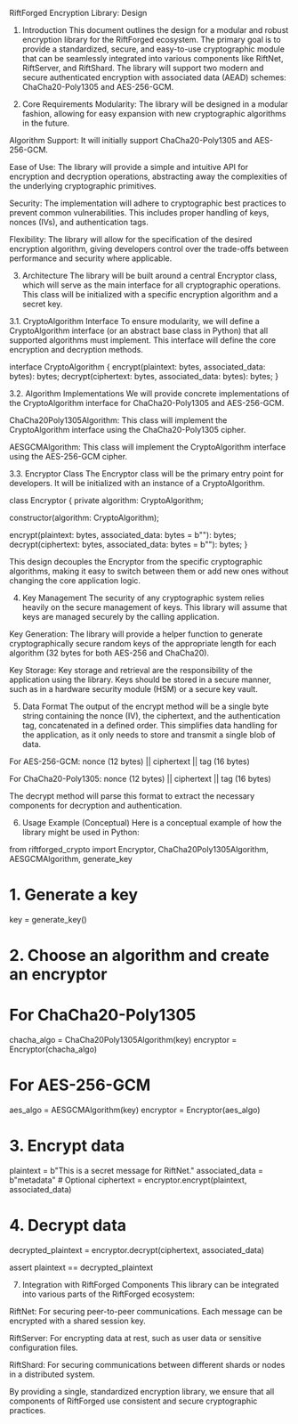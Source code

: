 RiftForged Encryption Library: Design
1. Introduction
This document outlines the design for a modular and robust encryption library for the RiftForged ecosystem. The primary goal is to provide a standardized, secure, and easy-to-use cryptographic module that can be seamlessly integrated into various components like RiftNet, RiftServer, and RiftShard. The library will support two modern and secure authenticated encryption with associated data (AEAD) schemes: ChaCha20-Poly1305 and AES-256-GCM.

2. Core Requirements
Modularity: The library will be designed in a modular fashion, allowing for easy expansion with new cryptographic algorithms in the future.

Algorithm Support: It will initially support ChaCha20-Poly1305 and AES-256-GCM.

Ease of Use: The library will provide a simple and intuitive API for encryption and decryption operations, abstracting away the complexities of the underlying cryptographic primitives.

Security: The implementation will adhere to cryptographic best practices to prevent common vulnerabilities. This includes proper handling of keys, nonces (IVs), and authentication tags.

Flexibility: The library will allow for the specification of the desired encryption algorithm, giving developers control over the trade-offs between performance and security where applicable.

3. Architecture
The library will be built around a central Encryptor class, which will serve as the main interface for all cryptographic operations. This class will be initialized with a specific encryption algorithm and a secret key.

3.1. CryptoAlgorithm Interface
To ensure modularity, we will define a CryptoAlgorithm interface (or an abstract base class in Python) that all supported algorithms must implement. This interface will define the core encryption and decryption methods.

interface CryptoAlgorithm {
  encrypt(plaintext: bytes, associated_data: bytes): bytes;
  decrypt(ciphertext: bytes, associated_data: bytes): bytes;
}

3.2. Algorithm Implementations
We will provide concrete implementations of the CryptoAlgorithm interface for ChaCha20-Poly1305 and AES-256-GCM.

ChaCha20Poly1305Algorithm: This class will implement the CryptoAlgorithm interface using the ChaCha20-Poly1305 cipher.

AESGCMAlgorithm: This class will implement the CryptoAlgorithm interface using the AES-256-GCM cipher.

3.3. Encryptor Class
The Encryptor class will be the primary entry point for developers. It will be initialized with an instance of a CryptoAlgorithm.

class Encryptor {
  private algorithm: CryptoAlgorithm;

  constructor(algorithm: CryptoAlgorithm);

  encrypt(plaintext: bytes, associated_data: bytes = b""): bytes;
  decrypt(ciphertext: bytes, associated_data: bytes = b""): bytes;
}

This design decouples the Encryptor from the specific cryptographic algorithms, making it easy to switch between them or add new ones without changing the core application logic.

4. Key Management
The security of any cryptographic system relies heavily on the secure management of keys. This library will assume that keys are managed securely by the calling application.

Key Generation: The library will provide a helper function to generate cryptographically secure random keys of the appropriate length for each algorithm (32 bytes for both AES-256 and ChaCha20).

Key Storage: Key storage and retrieval are the responsibility of the application using the library. Keys should be stored in a secure manner, such as in a hardware security module (HSM) or a secure key vault.

5. Data Format
The output of the encrypt method will be a single byte string containing the nonce (IV), the ciphertext, and the authentication tag, concatenated in a defined order. This simplifies data handling for the application, as it only needs to store and transmit a single blob of data.

For AES-256-GCM: nonce (12 bytes) || ciphertext || tag (16 bytes)

For ChaCha20-Poly1305: nonce (12 bytes) || ciphertext || tag (16 bytes)

The decrypt method will parse this format to extract the necessary components for decryption and authentication.

6. Usage Example (Conceptual)
Here is a conceptual example of how the library might be used in Python:

from riftforged_crypto import Encryptor, ChaCha20Poly1305Algorithm, AESGCMAlgorithm, generate_key

# 1. Generate a key
key = generate_key()

# 2. Choose an algorithm and create an encryptor
# For ChaCha20-Poly1305
chacha_algo = ChaCha20Poly1305Algorithm(key)
encryptor = Encryptor(chacha_algo)

# For AES-256-GCM
aes_algo = AESGCMAlgorithm(key)
encryptor = Encryptor(aes_algo)

# 3. Encrypt data
plaintext = b"This is a secret message for RiftNet."
associated_data = b"metadata" # Optional
ciphertext = encryptor.encrypt(plaintext, associated_data)

# 4. Decrypt data
decrypted_plaintext = encryptor.decrypt(ciphertext, associated_data)

assert plaintext == decrypted_plaintext

7. Integration with RiftForged Components
This library can be integrated into various parts of the RiftForged ecosystem:

RiftNet: For securing peer-to-peer communications. Each message can be encrypted with a shared session key.

RiftServer: For encrypting data at rest, such as user data or sensitive configuration files.

RiftShard: For securing communications between different shards or nodes in a distributed system.

By providing a single, standardized encryption library, we ensure that all components of RiftForged use consistent and secure cryptographic practices.